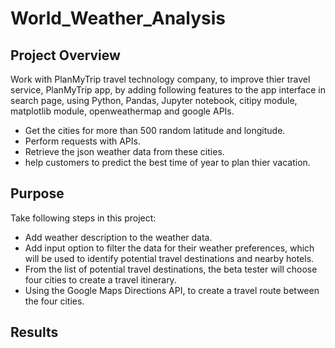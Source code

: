# World_Weather_Analysis

## Project Overview
Work with PlanMyTrip travel technology company, to improve thier travel service, PlanMyTrip app, by adding following features to the app interface in search page, using Python, Pandas, Jupyter notebook, citipy module, matplotlib module, openweathermap and google APIs.
  
  - Get the cities for more than 500 random latitude and longitude.
  - Perform requests with APIs.
  - Retrieve the json weather data from these cities.
  - help customers to predict the best time of year to plan thier vacation.



## Purpose
Take following steps in this project:

  - Add weather description to the weather data.
  - Add input option to filter the data for their weather preferences, which will be used to identify potential travel destinations and nearby hotels.
  - From the list of potential travel destinations, the beta tester will choose four cities to create a travel itinerary.
  - Using the Google Maps Directions API, to create a travel route between the four cities.


## Results


## 

